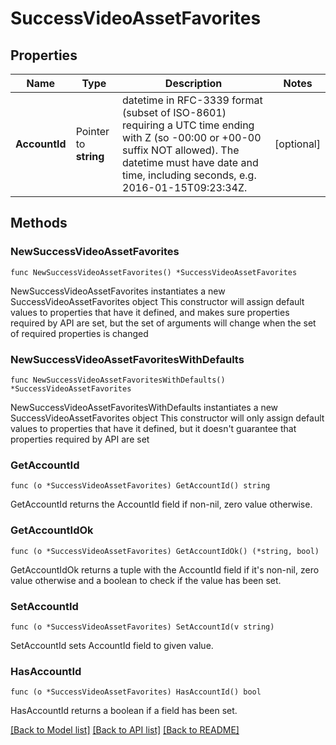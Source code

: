 # SuccessVideoAssetFavorites

## Properties

Name | Type | Description | Notes
------------ | ------------- | ------------- | -------------
**AccountId** | Pointer to **string** | datetime in RFC-3339 format (subset of ISO-8601) requiring a UTC time ending with Z (so -00:00 or +00-00 suffix NOT allowed). The datetime must have date and time, including seconds, e.g. 2016-01-15T09:23:34Z. | [optional] 

## Methods

### NewSuccessVideoAssetFavorites

`func NewSuccessVideoAssetFavorites() *SuccessVideoAssetFavorites`

NewSuccessVideoAssetFavorites instantiates a new SuccessVideoAssetFavorites object
This constructor will assign default values to properties that have it defined,
and makes sure properties required by API are set, but the set of arguments
will change when the set of required properties is changed

### NewSuccessVideoAssetFavoritesWithDefaults

`func NewSuccessVideoAssetFavoritesWithDefaults() *SuccessVideoAssetFavorites`

NewSuccessVideoAssetFavoritesWithDefaults instantiates a new SuccessVideoAssetFavorites object
This constructor will only assign default values to properties that have it defined,
but it doesn't guarantee that properties required by API are set

### GetAccountId

`func (o *SuccessVideoAssetFavorites) GetAccountId() string`

GetAccountId returns the AccountId field if non-nil, zero value otherwise.

### GetAccountIdOk

`func (o *SuccessVideoAssetFavorites) GetAccountIdOk() (*string, bool)`

GetAccountIdOk returns a tuple with the AccountId field if it's non-nil, zero value otherwise
and a boolean to check if the value has been set.

### SetAccountId

`func (o *SuccessVideoAssetFavorites) SetAccountId(v string)`

SetAccountId sets AccountId field to given value.

### HasAccountId

`func (o *SuccessVideoAssetFavorites) HasAccountId() bool`

HasAccountId returns a boolean if a field has been set.


[[Back to Model list]](../README.md#documentation-for-models) [[Back to API list]](../README.md#documentation-for-api-endpoints) [[Back to README]](../README.md)


